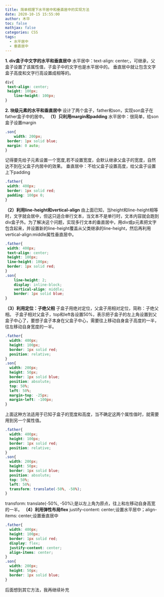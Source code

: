 ```yaml
---
title: 简单梳理下水平居中和垂直居中的实现方法
date: 2020-10-15 15:55:00
author: 木华
toc: false
mathjax: false
categories: CSS
tags:
  - 水平居中
  - 垂直居中
---
```


**1. div盒子中文字的水平和垂直居中**
水平居中：text-align: center;，可继承，父盒子设置了该属性值，子盒子中的文字也是水平居中的。
垂直居中就让包含文字盒子高度和文字行高设置成相等的。

```css
div{
 text-align: center; 
 height: 100px;
    line-height: 100px;
}
```

**2. 块级元素的水平和垂直居中**
设计了两个盒子，father和son，实现son盒子在father盒子中的居中。
**（1）只利用margin和padding**
水平居中：很简单，给son盒子设置margin

```css
.son{
    width: 200px;
 border: 1px solid blue;
 margin: 0 auto;
}
```

记得要先给子元素设置一个宽度,若不设置宽度，会默认继承父盒子的宽度，自然达不到在父盒子内居中的效果。
垂直居中：不给父盒子设置高度，给父盒子设置上下padding

```css
.father{
 width: 400px;
 border: 1px solid red;
 padding: 100px 0;
}
```

**（2）利用line-height和vertical-align**
由上面已知，当height和line-height相等时，文字就会居中，但这只适合单行文本，当文本不是单行时，文本内容就会跑到div盒子外。为了解决这个问题，实现多行文本的垂直居中，用div或p元素把文字包含起来，并设置新的line-height覆盖从父类继承的line-height，然后再利用vertical-align:middle属性垂直居中。

```css
.father{
 width: 400px;
 text-align: center; 
 height: 100px;
 line-height: 100px;
 border: 1px solid red;
}
.son{
    line-height: 2;
    display: inline-block;
    vertical-align: middle;
    border: 1px solid blue;
}
```

**（3）利用定位：子绝父相**
子盒子用绝对定位，父盒子用相对定位，简称：子绝父相。
子盒子相对父盒子，top和left各设置50%，表示把子盒子的左上角设置到父盒子中心了，要想子盒子本身在父盒子中心，需要往上移动自身盒子高度的一半，往左移动自身宽度的一半。

```css
.father{
  width: 400px;
  height: 100px;
  border: 1px solid red;
  position: relative;
}
.son{
  width: 200px;
  height: 50px;
  border: 1px solid blue;
  position: absolute;
  top: 50%;
  left: 50%;
  margin-top: -25px;
  margin-left: -100px;
}
```

上面这种方法适用于已知子盒子的宽度和高度，当不确定这两个属性值时，就需要用到另一个属性值。

```css
.father{
  width: 400px;
  height: 100px;
  border: 1px solid red;
  position: relative;
}
.son{
  width: 200px;
  height: 50px;
  border: 1px solid blue;
  position: absolute;
  top: 50%;
  left: 50%;
  transform: translate(-50%, -50%);
}
```

transform: translate(-50%, -50%);是以左上角为原点，往上和左移动自身高宽的一半。
**（4）利用弹性布局flex**
justify-content: center;设置水平居中；align-items: center;设置垂直居中

```css
.father{
  width: 400px;
  height: 100px;
  border: 1px solid red;
  display: flex;
  justify-content: center;
  align-items: center;
}
.son{
  width: 200px;
  height: 50px;
  border: 1px solid blue;
}
```

后面想到其它方法，我再继续补充
